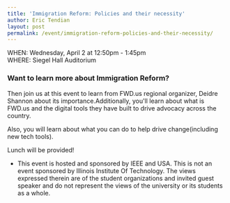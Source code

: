 ```yaml
---
title: 'Immigration Reform: Policies and their necessity'
author: Eric Tendian
layout: post
permalink: /event/immigration-reform-policies-and-their-necessity/
---
```


WHEN: Wednesday, April 2 at 12:50pm - 1:45pm<br>
WHERE: Siegel Hall Auditorium

### Want to learn more about Immigration Reform?

Then join us at this event to learn from FWD.us regional organizer, Deidre Shannon about its importance.Additionally, you'll learn about what is FWD.us and the digital tools they have built to drive advocacy across the country.

Also, you will learn about what you can do to help drive change(including new tech tools).

Lunch will be provided!

* This event is hosted and sponsored by IEEE and USA. This is not an event sponsored by Illinois Institute Of Technology. The views expressed therein are of the student organizations and invited guest speaker and do not represent the views of the university or its students as a whole.
